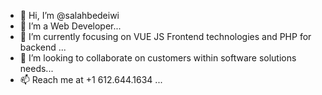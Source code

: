 - 👋 Hi, I’m @salahbedeiwi
- 👀 I’m a Web Developer...
- 🌱 I’m currently focusing on VUE JS Frontend technologies and PHP for backend ...
- 💞️ I’m looking to collaborate on customers within software solutions needs...
- 📫 Reach me at +1 612.644.1634 ...

<!---
salahbedeiwi/salahbedeiwi is a ✨ special ✨ repository because its `README.md` (this file) appears on your GitHub profile.
You can click the Preview link to take a look at your changes.
--->
